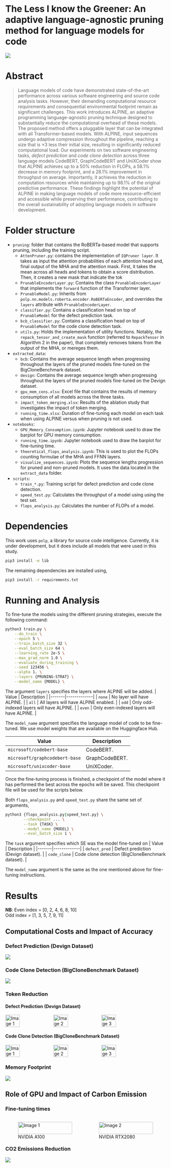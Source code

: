 # The Less I know the Greener: An adaptive language-agnostic pruning method for language models for code 

![](./figures/overview.png)

# Abstract

> Language models of code have demonstrated state-of-the-art performance across various software engineering and source code analysis tasks. However, their demanding computational resource requirements and consequential environmental footprint remain as significant challenges.
This work introduces ALPINE, an adaptive programming language-agnostic pruning technique designed to substantially reduce the computational overhead of these models. 
The proposed method offers a pluggable layer that can be integrated with all Transformer-based models.
With ALPINE,
input sequences undergo adaptive compression throughout the pipeline, reaching a size that is $\times 3$ less their initial size, resulting in significantly reduced computational load.
Our experiments on two software engineering tasks, _defect prediction_ and _code clone detection_ across three language models CodeBERT, GraphCodeBERT and UniXCoder show that ALPINE achieves up to a 50% reduction in FLOPs, a 58.1% decrease in memory footprint, and a 28.1% improvement in throughput on average. Importantly, it achieves the reduction in computation resources while maintaining up to 98.1% of the original predictive performance. 
These findings highlight the potential of ALPINE in making language models of code more resource-efficient and accessible while preserving their performance,
contributing to the overall sustainability of adopting language models in software development.

# Folder structure
- `pruning`: folder that contains the RoBERTa-based model that supports pruning, including the training script.  
    - `AttenPruner.py`: contains the implementation of `IQPruner layer`. It takes as input the attention probabilities of each attention head and, final output of the MHA and the attention mask. First, it takes the mean across all heads and tokens to obtain a score distribution. Then, it creates a new mask that indicate the tok
    - `PrunableEncoderLayer.py`: Contains the class `PrunableEncoderLayer` that implements the `forward` function of the Transformer layer.
    - `PrunableModel.py`: Inherits from `polp.nn.models.roberta.encoder.RoBERTaEncoder`, and overrides the `layers` attribute with `PrunableEncoderLayer`.
    - `classifier.py`: Contains a classification head on top of `PrunableModel` for the defect prediction task.
    - `bcb_classifier.py`: Contains a classification head on top of `PrunableModel` for the code clone detection task.
    - `utils.py`: Holds the implementation of utility functions. Notably, the `repack_tensor_and_create_mask` function (referred to `RepackTensor` in Algorithm 2 in the paper), that completely removes tokens from the output of the MHA, or mereges them.
- `extracted_data`:
    - `bcb`: Contains the average sequence length when progressing throughout the layers of the pruned models fine-tuned on the BigCloneBenchmark dataset.
    - `devign`: Contains the average sequence length when progressing throughout the layers of the pruned models fine-tuned on the Devign dataset.
    - `gpu_mem_cons.xlsx`: Excel file that contains the results of memory consumption of all models across the three tasks.
    - `impact_token_merging.xlsx`: Results of the ablation study that investigates the impact of token merging.
    - `running_time.xlsx`: Duration of fine-tuning each model on each task when using ALPINE versus when pruning is not used.
- `notebooks`:
    - `GPU_Memory_Consumption.ipynb`: Jupyter notebook used to draw the barplot for GPU memory consumption.
    - `running_time.ipynb`: Jupyter notebook used to draw the barplot for fine-tuning time.
    - `theoretical_flops_analysis.ipynb`: This is used to plot the FLOPs counting formulae of the MHA and FFNN layers.
    - `visualize_sequences.ipynb`: Plots the sequence lengths progression for pruned and non-pruned models. It uses the data located in the `extract_data` folder.
- `scripts`:
    - `train_*.py`: Training script for defect prediction and code clone detection.
    - `speed_test.py`: Calculates the throughput of a model using using the test set.
    - `flops_analysis.py`: Calculates the number of FLOPs of a model.
    

# Dependencies
This work uses `polp`, a library for source code intelligence. Currently, it is under development, but it does include all models that were used in this study.
```bash
pip3 install -e lib
```
The remaining dependencies are installed using,

```bash
pip3 install -r requirements.txt
```

# Running and Analysis
To fine-tune the models using the different pruning strategies, execute the following command:
```bash
python3 train.py \
	--do_train \
	--epoch 5 \
	--train_batch_size 32 \
	--eval_batch_size 64 \
	--learning_rate 2e-5 \
	--max_grad_norm 1.0 \
	--evaluate_during_training \
	--seed 123456 \
	--alpha 1. \
	--layers {PRUNING-STRAT} \
	--model_name {MODEL} \
```
The argument `layers` specifies the layers where ALPINE will be added.
| Value | Description |
|-------|-------------|
|   `none`    |  No layer will have ALPINE.           |
|   `all`    |   All layers will have ALPINE enabled.          |
|    `odd`   |    Only odd-indexed layers will have ALPINE.         |
|    `even`   |    Only even-indexed layers will have ALPINE.         |  

The `model_name` argument specifies the language model of code to be fine-tuned. We use model weights that are available on the Huggingface Hub.  

| Value | Description |
|-------|-------------|
|   `microsoft/codebert-base`    | CodeBERT.           |
|   `microsoft/graphcodebert-base`    | GraphCodeBERT.           |
|   `microsoft/unixcoder-base`    | UniXCoder.           |

Once the fine-tuning process is finished, a checkpoint of the model where it has performed the best across the epochs will be saved.  This checkpoint file will be used for the scripts below.  

Both `flops_analysis.py` and `speed_test.py` share the same set of arguments,
```bash
python3 {flops_analysis.py|speed_test.py} \
        --checkpoint ... \
        --task {TASK} \
        --model_name {MODEL} \
        --eval_batch_size 1 \
```
The `task` argument specifies which SE was the model fine-tuned on
| Value | Description |
|-------|-------------|
|   `defect_pred`    | Defect prediction (Devign dataset).         |
|   `code_clone`    | Code clone detection (BigCloneBenchmark dataset).         |  

The `model_name` argument is the same as the one mentioned above for fine-tuning instructions.
# Results

**NB**: 
Even index = [0, 2, 4, 6, 8, 10]  
Odd index = [1, 3, 5, 7, 9, 11]  

## Computational Costs and Impact of Accuracy
### Defect Prediction (Devign Dataset)
![](./figures/defect_prediction_results-1.png)

### Code Clone Detection (BigCloneBenchmark Dataset)
![](./figures/code_clone_detection_results-1.png)

### Token Reduction
#### Defect Prediction (Devign Dataset)
<div style="display:flex;">
  <img src="./figures/vd_codebert_devign-1.png" alt="Image 1" width="30%">
  <img src="./figures/vd_graphcodebert_devign-1.png" alt="Image 2" width="30%">
  <img src="./figures/vd_unixcoder_devign-1.png" alt="Image 3" width="30%">
</div>

#### Code Clone Detection (BigCloneBenchmark Dataset)
<div style="display:flex;">
  <img src="./figures/ccd_codebert_bcb-1.png" alt="Image 1" width="30%">
  <img src="./figures/ccd_graphcodebert_bcb-1.png" alt="Image 2" width="30%">
  <img src="./figures/ccd_unixcoder_bcb-1.png" alt="Image 3" width="30%">
</div>

### Memory Footprint
![](./figures/gpu_mem_footprint-1.png)

## Role of GPU and Impact of Carbon Emission

### Fine-tuning times
<div style="display:flex;">
<figure style="width:45%">
<img src="./figures/a100_training_time-1.png" alt="Image 1" style="width:100%">
<figcaption>NVIDIA A100</figcaption>
</figure>
  &nbsp;
  <figure style="width:45%">
  <img src="./figures/rtx_training_time-1.png" alt="Image 2" style="width:100%">
<figcaption>NVIDIA RTX2080</figcaption>
</figure>
</div>

### CO2 Emissions Reduction
![](./figures/co2_emissions-1.png)
